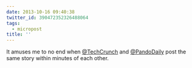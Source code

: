 ```yaml
---
date: 2013-10-16 09:40:38
twitter_id: 390472352326488064
tags:
  - micropost
title: ''
---
```


It amuses me to no end when [@TechCrunch](https://twitter.com/TechCrunch) and [@PandoDaily](https://twitter.com/PandoDaily) post the same story within minutes of each other.
